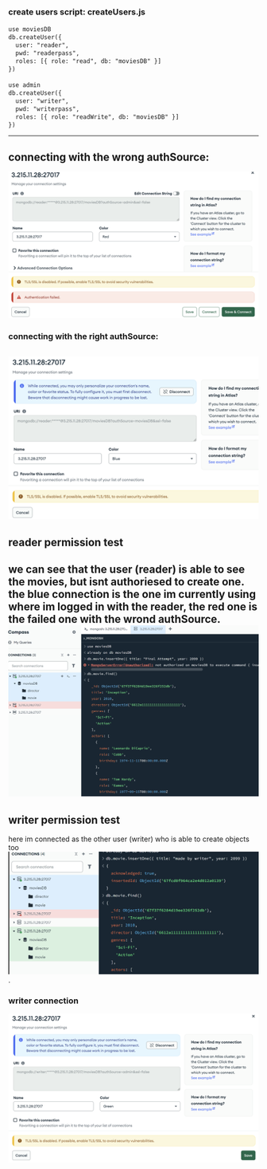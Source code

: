 ### create users script: createUsers.js
``` 
use moviesDB
db.createUser({
  user: "reader",
  pwd: "readerpass",
  roles: [{ role: "read", db: "moviesDB" }]
})

use admin
db.createUser({
  user: "writer",
  pwd: "writerpass",
  roles: [{ role: "readWrite", db: "moviesDB" }]
})
```
---
## connecting with the wrong authSource:
![image](./img/wrongAuthSource.png)
### connecting with the right authSource:
![image](./img/readerconnectionstring.png)
---
## reader permission test
we can see that the user (reader) is able to see the movies, but isnt authoriesed to create one.
the blue connection is the one im currently using where im logged in with the reader, the red one is the failed one with the wrond authSource.
![image](./img/user1permissiontest.png)
---
## writer permission test
here im connected as the other user (writer) who is able to create objects too
![image](./img/user2permissiontest.png).
### writer connection
![image](./img/writerconnectionstring.png)
